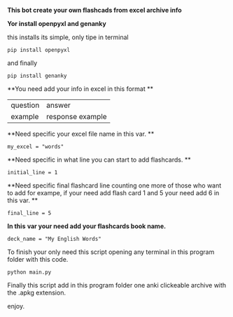**This bot create your own flashcads from excel archive info**

**Yor install openpyxl and genanky**

this installs its simple, only tipe in terminal 

`pip install openpyxl`

and finally

`pip install genanky`

**You need add your info in excel in this format **

|     |     |
| --- | --- |
| question | answer |
| example | response example |

**Need specific your excel file name in this var. **

`my_excel = "words"`

**Need specific in what line you can start to add flashcards. **

`initial_line = 1`

**Need specific final flashcard line counting one more of those who want to add for exampe, if your need add flash card 1 and 5 your need add 6 in this var. **

`final_line = 5`

****In this**** ****var your need add your flashcards book name.****

`deck_name = "My English Words"`

To finish your only need this script opening any terminal in this program folder with this code. 

`python main.py`

Finally this script add in this program folder one anki clickeable archive with the .apkg extension. 

enjoy.